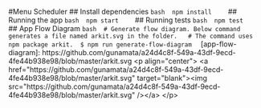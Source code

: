 # M e n u   S c h e d u l e r  
  
 # #   I n s t a l l   d e p e n d e n c i e s  
 ` ` ` b a s h  
 n p m   i n s t a l l  
  
 ` ` `  
  
 # #   R u n n i n g   t h e   a p p  
  
 ` ` ` b a s h  
 n p m   s t a r t  
  
 ` ` `  
  
 # #   R u n n i n g   t e s t s  
  
 ` ` ` b a s h  
 n p m   t e s t  
  
  
 ` ` `  
  
 # #   A p p   F l o w   D i a g r a m  
 ` ` ` b a s h  
 #   G e n e r a t e   f l o w   d i a g r a m .   B e l o w   c o m m a n d   g e n e r a t e s   a   f i l e   n a m e d   a r k i t . s v g   i n   t h e   f o l d e r .    
 #   T h e   c o m m a n d   u s e s   n p m   p a c k a g e   a r k i t .  
 $   n p m   r u n   g e n e r a t e - f l o w - d i a g r a m  
 ` ` `  
 [ a p p - f l o w - d i a g r a m ] :   h t t p s : / / g i t h u b . c o m / g u n a m a t a / a 2 4 d 4 c 8 f - 5 4 9 a - 4 3 d f - 9 e c d - 4 f e 4 4 b 9 3 8 e 9 8 / b l o b / m a s t e r / a r k i t . s v g  
 < p   a l i g n = " c e n t e r " >  
     < a   h r e f = " h t t p s : / / g i t h u b . c o m / g u n a m a t a / a 2 4 d 4 c 8 f - 5 4 9 a - 4 3 d f - 9 e c d - 4 f e 4 4 b 9 3 8 e 9 8 / b l o b / m a s t e r / a r k i t . s v g "   t a r g e t = " b l a n k " > < i m g   s r c = " h t t p s : / / g i t h u b . c o m / g u n a m a t a / a 2 4 d 4 c 8 f - 5 4 9 a - 4 3 d f - 9 e c d - 4 f e 4 4 b 9 3 8 e 9 8 / b l o b / m a s t e r / a r k i t . s v g "   / > < / a >  
 < / p >  
 